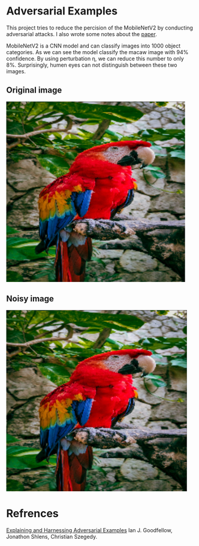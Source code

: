 # Adversarial Examples
This project tries to reduce the percision of the MobileNetV2 by conducting adversarial attacks. I also wrote some notes about the [paper](https://arxiv.org/abs/1412.6572).

MobileNetV2 is a CNN model and can classify images into 1000 object categories. As we can see the model classify the macaw image with 94% confidence. By using perturbation η, we can reduce this number to only 8%. Surprisingly, humen eyes can not distinguish between these two images.

## Original image
![1](https://github.com/AmirhosseinKoochakian2003/Adversarial-Examples/blob/master/images/1.png)

## Noisy image
![2](https://github.com/AmirhosseinKoochakian2003/Adversarial-Examples/blob/master/images/2.png)

# Refrences
[Explaining and Harnessing Adversarial Examples](https://arxiv.org/abs/1412.6572) Ian J. Goodfellow, Jonathon Shlens, Christian Szegedy.